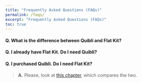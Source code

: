 ```yaml
---
title: "Frequently Asked Questions (FAQs)"
permalink: /faqs/
excerpt: "Frequently Asked Questions (FAQs)"
toc: true
---
```


#### Q. What is the difference between Quibli and Flat Kit?
#### Q. I already have Flat Kit. Do I need Quibli?
#### Q. I purchased Quibli. Do I need Flat Kit?
> **A.** Please, look at [this chapter](quibli-or-flat-kit), which compares the two.
